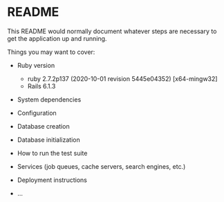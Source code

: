 # README

This README would normally document whatever steps are necessary to get the
application up and running.

Things you may want to cover:

* Ruby version
  - ruby 2.7.2p137 (2020-10-01 revision 5445e04352) [x64-mingw32]
  - Rails 6.1.3

* System dependencies

* Configuration

* Database creation

* Database initialization

* How to run the test suite

* Services (job queues, cache servers, search engines, etc.)

* Deployment instructions

* ...
